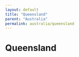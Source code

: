 ```yaml
---
layout: default
title: "Queensland"
parent: "Australia"
permalink: australia/queensland
---
```

# Queensland